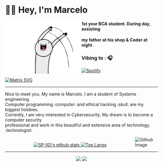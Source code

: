   # 👋🏻 Hey, I'm Marcelo

<a href="">
	<img align="left" src="https://github.com/MarceloNoguera/MarceloNoguera/blob/master/assets/hi2.gif" width="50%"/>
</a>
  
#### 1st year BCA student. During day, assisting 
#### my father at his shop & Coder at night.
### Vibing to : 🎧  <!--img src="https://media.giphy.com/media/kC8QA2OYWOADK0e1Uk/giphy.gif" width="30" style="padding-top: 10px;" -->

<!--img alt="Spotify" src="https://spotify-readme.sp-xd.vercel.app/api/spotify" href="https://open.spotify.com/user/somnathpaul" &count_private=true&bg_color=904e99&title_color=fff&text_color=fff&icon_color=f2f2f2-->

[![Spotify](https://spotify-readme.sp-xd.vercel.app/api/spotify)](https://open.spotify.com/user/somnathpaul) <br>

<!--https://media2.giphy.com/media/M9kgjEsLG6LMbYC9dl/giphy.gif -->

[![Matrix SVG](https://raw.githubusercontent.com/rodrigograca31/rodrigograca31/master/matrix.svg)]()

</div>

<hr></hr>
<p align="rigth">
Nice to meet you. My name is Marcelo. I am a student of Systems engineering. <br>
Computer programming :computer: and ethical hacking :skull: are my biggest hobbies.<br>
Currently, I am very interested in Cybersecurity. My dream is to become a computer security <br>
professional and work in this beautiful and extensive area of technology.<br>
:technologist:
</p> 
<img width="15%" align="right" alt="Github Image" src="https://github.com/SP-XD/SP-XD/blob/main/images/linux.gif?raw=true" /><br>

<div align="center" >
  
<a  href="https://github.com/SP-XD"> 
  
<img alt="SP-XD's github stats" width="50%" src="https://github-readme-stats.vercel.app/api?username=SP-XD&show_icons=true&count_private=true&hide_border=true&bg_color=50,e96205,904e99&title_color=fff&text_color=fff&icon_color=f2f2f2" href="https://github.com/sp-xd" />
<img alt="Top Langs" width="42%" src="https://github-readme-stats.vercel.app/api/top-langs/?username=sp-xd&layout=compact&count_private=true&&hide_border=true&bg_color=904e99&title_color=fff&text_color=fff&icon_color=f2f2f2&hide=jupyter%20notebook&langs_count=5" href="https://github.com/sp-xd" />

</a>

<hr></hr>

<img src="https://github.com/SP-XD/SP-XD/blob/main/images/dino.gif?raw=true" />
<img src="https://github.com/SP-XD/SP-XD/blob/main/this_page_is.gif?raw=true"  width="400"/>

</div>

